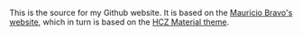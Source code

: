 This is the source for my Github website. It is based on the [Mauricio Bravo's website](https://github.com/mcaceresb/mcaceresb.github.io), which in turn is based on the [HCZ Material theme](https://github.com/codeasashu/hcz-jekyll-blog).

